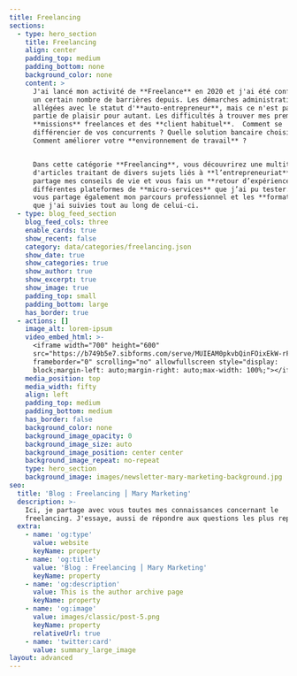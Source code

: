 ```yaml
---
title: Freelancing
sections:
  - type: hero_section
    title: Freelancing
    align: center
    padding_top: medium
    padding_bottom: none
    background_color: none
    content: >
      J'ai lancé mon activité de **Freelance** en 2020 et j'ai été confronté à
      un certain nombre de barrières depuis. Les démarches administratives sont
      allégées avec le statut d'**auto-entrepreneur**, mais ce n'est pas une
      partie de plaisir pour autant. Les difficultés à trouver mes premières
      **missions** freelances et des **client habituel**.  Comment se
      différencier de vos concurrents ? Quelle solution bancaire choisir ?
      Comment améliorer votre **environnement de travail** ?


      Dans cette catégorie **Freelancing**, vous découvrirez une multitude
      d'articles traitant de divers sujets liés à **l’entrepreneuriat**. Je vous
      partage mes conseils de vie et vous fais un **retour d’expérience** des
      différentes plateformes de **micro-services** que j’ai pu tester. Je vais
      vous partage également mon parcours professionnel et les **formations**
      que j'ai suivies tout au long de celui-ci.
  - type: blog_feed_section
    blog_feed_cols: three
    enable_cards: true
    show_recent: false
    category: data/categories/freelancing.json
    show_date: true
    show_categories: true
    show_author: true
    show_excerpt: true
    show_image: true
    padding_top: small
    padding_bottom: large
    has_border: true
  - actions: []
    image_alt: lorem-ipsum
    video_embed_html: >-
      <iframe width="700" height="600"
      src="https://b749b5e7.sibforms.com/serve/MUIEAM0pkvbQinFOixEkW-rF_LkKDOef_kUfJGtk7R9-UfYGPAJ_DiiVnVBksDThZYDqnmeVL4MnotsgclA_AehybCmA3NKcWHLbbvdkKvG0n34T7OuHuIsL2dj3-o197_s8hEpdP9x5L2dDoMQzA-iDTR8VKjJg43Ng3XjNLA8_kzDtFQqaWLGl0KlowvrzGYQ-eObrny3EASDU"
      frameborder="0" scrolling="no" allowfullscreen style="display:
      block;margin-left: auto;margin-right: auto;max-width: 100%;"></iframe>
    media_position: top
    media_width: fifty
    align: left
    padding_top: medium
    padding_bottom: medium
    has_border: false
    background_color: none
    background_image_opacity: 0
    background_image_size: auto
    background_image_position: center center
    background_image_repeat: no-repeat
    type: hero_section
    background_image: images/newsletter-mary-marketing-background.jpg
seo:
  title: 'Blog : Freelancing ⎮ Mary Marketing'
  description: >-
    Ici, je partage avec vous toutes mes connaissances concernant le
    freelancing. J'essaye, aussi de répondre aux questions les plus rependues.
  extra:
    - name: 'og:type'
      value: website
      keyName: property
    - name: 'og:title'
      value: 'Blog : Freelancing ⎮ Mary Marketing'
      keyName: property
    - name: 'og:description'
      value: This is the author archive page
      keyName: property
    - name: 'og:image'
      value: images/classic/post-5.png
      keyName: property
      relativeUrl: true
    - name: 'twitter:card'
      value: summary_large_image
layout: advanced
---
```

